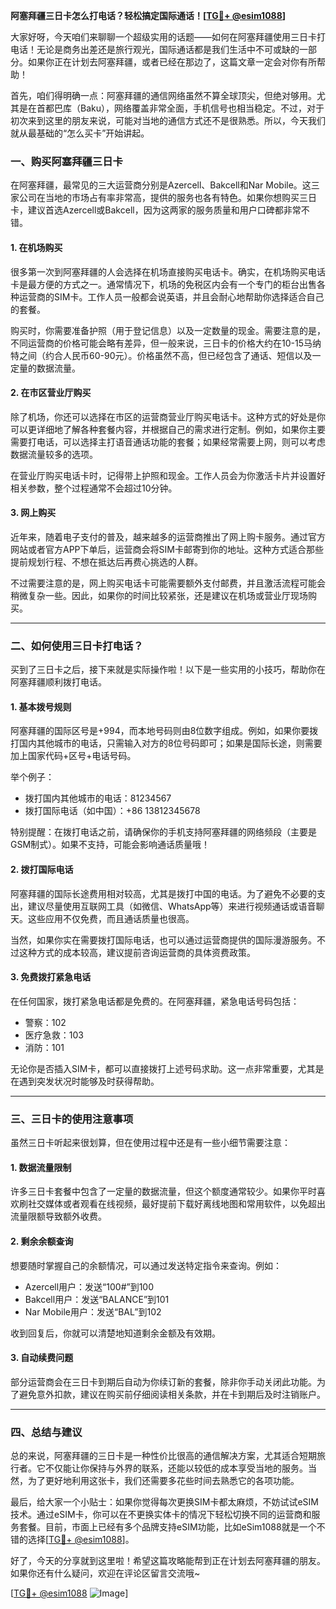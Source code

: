 **阿塞拜疆三日卡怎么打电话？轻松搞定国际通话！[[TG💪+ @esim1088](https://t.me/s/esim1088)]**

大家好呀，今天咱们来聊聊一个超级实用的话题——如何在阿塞拜疆使用三日卡打电话！无论是商务出差还是旅行观光，国际通话都是我们生活中不可或缺的一部分。如果你正在计划去阿塞拜疆，或者已经在那边了，这篇文章一定会对你有所帮助！

首先，咱们得明确一点：阿塞拜疆的通信网络虽然不算全球顶尖，但绝对够用。尤其是在首都巴库（Baku），网络覆盖非常全面，手机信号也相当稳定。不过，对于初次来到这里的朋友来说，可能对当地的通信方式还不是很熟悉。所以，今天我们就从最基础的“怎么买卡”开始讲起。

### **一、购买阿塞拜疆三日卡**
在阿塞拜疆，最常见的三大运营商分别是Azercell、Bakcell和Nar Mobile。这三家公司在当地的市场占有率非常高，提供的服务也各有特色。如果你想购买三日卡，建议首选Azercell或Bakcell，因为这两家的服务质量和用户口碑都非常不错。

#### **1. 在机场购买**
很多第一次到阿塞拜疆的人会选择在机场直接购买电话卡。确实，在机场购买电话卡是最方便的方式之一。通常情况下，机场的免税区内会有一个专门的柜台出售各种运营商的SIM卡。工作人员一般都会说英语，并且会耐心地帮助你选择适合自己的套餐。

购买时，你需要准备护照（用于登记信息）以及一定数量的现金。需要注意的是，不同运营商的价格可能会略有差异，但一般来说，三日卡的价格大约在10-15马纳特之间（约合人民币60-90元）。价格虽然不高，但已经包含了通话、短信以及一定量的数据流量。

#### **2. 在市区营业厅购买**
除了机场，你还可以选择在市区的运营商营业厅购买电话卡。这种方式的好处是你可以更详细地了解各种套餐内容，并根据自己的需求进行定制。例如，如果你主要需要打电话，可以选择主打语音通话功能的套餐；如果经常需要上网，则可以考虑数据流量较多的选项。

在营业厅购买电话卡时，记得带上护照和现金。工作人员会为你激活卡片并设置好相关参数，整个过程通常不会超过10分钟。

#### **3. 网上购买**
近年来，随着电子支付的普及，越来越多的运营商推出了网上购卡服务。通过官方网站或者官方APP下单后，运营商会将SIM卡邮寄到你的地址。这种方式适合那些提前规划行程、不想在抵达后再费心挑选的人群。

不过需要注意的是，网上购买电话卡可能需要额外支付邮费，并且激活流程可能会稍微复杂一些。因此，如果你的时间比较紧张，还是建议在机场或营业厅现场购买。

---

### **二、如何使用三日卡打电话？**
买到了三日卡之后，接下来就是实际操作啦！以下是一些实用的小技巧，帮助你在阿塞拜疆顺利拨打电话。

#### **1. 基本拨号规则**
阿塞拜疆的国际区号是+994，而本地号码则由8位数字组成。例如，如果你要拨打国内其他城市的电话，只需输入对方的8位号码即可；如果是国际长途，则需要加上国家代码+区号+电话号码。

举个例子：
- 拨打国内其他城市的电话：81234567
- 拨打国际电话（如中国）：+86 13812345678

特别提醒：在拨打电话之前，请确保你的手机支持阿塞拜疆的网络频段（主要是GSM制式）。如果不支持，可能会影响通话质量哦！

#### **2. 拨打国际电话**
阿塞拜疆的国际长途费用相对较高，尤其是拨打中国的电话。为了避免不必要的支出，建议尽量使用互联网工具（如微信、WhatsApp等）来进行视频通话或语音聊天。这些应用不仅免费，而且通话质量也很高。

当然，如果你实在需要拨打国际电话，也可以通过运营商提供的国际漫游服务。不过这种方式的成本较高，建议提前咨询运营商的具体资费政策。

#### **3. 免费拨打紧急电话**
在任何国家，拨打紧急电话都是免费的。在阿塞拜疆，紧急电话号码包括：
- 警察：102
- 医疗急救：103
- 消防：101

无论你是否插入SIM卡，都可以直接拨打上述号码求助。这一点非常重要，尤其是在遇到突发状况时能够及时获得帮助。

---

### **三、三日卡的使用注意事项**
虽然三日卡听起来很划算，但在使用过程中还是有一些小细节需要注意：

#### **1. 数据流量限制**
许多三日卡套餐中包含了一定量的数据流量，但这个额度通常较少。如果你平时喜欢刷社交媒体或者观看在线视频，最好提前下载好离线地图和常用软件，以免超出流量限额导致额外收费。

#### **2. 剩余余额查询**
想要随时掌握自己的余额情况，可以通过发送特定指令来查询。例如：
- Azercell用户：发送“100#”到100
- Bakcell用户：发送“BALANCE”到101
- Nar Mobile用户：发送“BAL”到102

收到回复后，你就可以清楚地知道剩余金额及有效期。

#### **3. 自动续费问题**
部分运营商会在三日卡到期后自动为你续订新的套餐，除非你手动关闭此功能。为了避免意外扣款，建议在购买前仔细阅读相关条款，并在卡到期后及时注销账户。

---

### **四、总结与建议**
总的来说，阿塞拜疆的三日卡是一种性价比很高的通信解决方案，尤其适合短期旅行者。它不仅能让你保持与外界的联系，还能以较低的成本享受当地的服务。当然，为了更好地利用这张卡，我们还需要多花些时间去熟悉它的各项功能。

最后，给大家一个小贴士：如果你觉得每次更换SIM卡都太麻烦，不妨试试eSIM技术。通过eSIM卡，你可以在不更换实体卡的情况下轻松切换不同的运营商和服务套餐。目前，市面上已经有多个品牌支持eSIM功能，比如eSim1088就是一个不错的选择[[TG💪+ @esim1088](https://t.me/s/esim1088)]。

好了，今天的分享就到这里啦！希望这篇攻略能帮到正在计划去阿塞拜疆的朋友。如果你还有什么疑问，欢迎在评论区留言交流哦~

[[TG💪+ @esim1088](https://t.me/s/esim1088) ![Image](https://i.postimg.cc/4NQfJmqS/Snipaste-2025-05-13-00-14-12.png)]